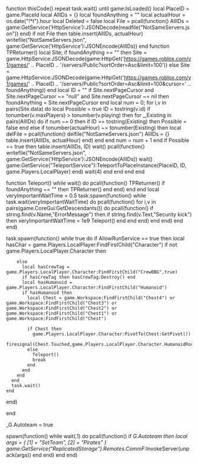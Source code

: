 function thisCode()
  repeat task.wait() until game:IsLoaded()
  local PlaceID = game.PlaceId
  local AllIDs = {}
  local foundAnything = ""
  local actualHour = os.date("!*t").hour
  local Deleted = false
  local File = pcall(function()
    AllIDs = game:GetService('HttpService'):JSONDecode(readfile("NotSameServers.json"))
  end)
  if not File then
    table.insert(AllIDs, actualHour)
    writefile("NotSameServers.json", game:GetService('HttpService'):JSONEncode(AllIDs))
  end
  function TPReturner()
    local Site;
    if foundAnything == "" then
      Site = game.HttpService:JSONDecode(game:HttpGet('https://games.roblox.com/v1/games/' .. PlaceID .. '/servers/Public?sortOrder=Asc&limit=100'))
    else
      Site = game.HttpService:JSONDecode(game:HttpGet('https://games.roblox.com/v1/games/' .. PlaceID .. '/servers/Public?sortOrder=Asc&limit=100&cursor=' .. foundAnything))
    end
    local ID = ""
    if Site.nextPageCursor and Site.nextPageCursor ~= "null" and Site.nextPageCursor ~= nil then
      foundAnything = Site.nextPageCursor
    end
    local num = 0;
    for i,v in pairs(Site.data) do
      local Possible = true
      ID = tostring(v.id)
      if tonumber(v.maxPlayers) > tonumber(v.playing) then
        for _,Existing in pairs(AllIDs) do
          if num ~= 0 then
            if ID == tostring(Existing) then
              Possible = false
            end
          else
            if tonumber(actualHour) ~= tonumber(Existing) then
              local delFile = pcall(function()
                delfile("NotSameServers.json")
                AllIDs = {}
                table.insert(AllIDs, actualHour)
              end)
            end
          end
          num = num + 1
        end
        if Possible == true then
          table.insert(AllIDs, ID)
          wait()
          pcall(function()
            writefile("NotSameServers.json", game:GetService('HttpService'):JSONEncode(AllIDs))
            wait()
            game:GetService("TeleportService"):TeleportToPlaceInstance(PlaceID, ID, game.Players.LocalPlayer)
          end)
          wait(4)
        end
      end
    end
  end
   
  function Teleport()
    while wait() do
      pcall(function()
        TPReturner()
        if foundAnything ~= "" then
          TPReturner()
        end
      end)
    end
  end
  local veryImportantWaitTime = 0.5
  task.spawn(function()
    while task.wait(veryImportantWaitTime) do
      pcall(function()
        for i,v in pairs(game.CoreGui:GetDescendants()) do
          pcall(function()
            if string.find(v.Name,"ErrorMessage") then
              if string.find(v.Text,"Security kick") then
                veryImportantWaitTime = 1e9
                Teleport()
              end
            end
          end)
        end
      end)
    end
  end)


   
  task.spawn(function()
    while true do
      if AllowRunService == true then
        local hasChar = game.Players.LocalPlayer:FindFirstChild("Character")
        if not game.Players.LocalPlayer.Character then
     
        else
          local hasCrewTag = game.Players.LocalPlayer.Character:FindFirstChild("CrewBBG",true)
          if hasCrewTag then hasCrewTag:Destroy() end
          local hasHumanoid = game.Players.LocalPlayer.Character:FindFirstChild("Humanoid")
          if hasHumanoid then
            local Chest = game.Workspace:FindFirstChild("Chest4") or game.Workspace:FindFirstChild("Chest3") or game.Workspace:FindFirstChild("Chest2") or game.Workspace:FindFirstChild("Chest1") or game.Workspace:FindFirstChild("Chest")
             
            if Chest then
              game.Players.LocalPlayer.Character:PivotTo(Chest:GetPivot())
              firesignal(Chest.Touched,game.Players.LocalPlayer.Character.HumanoidRootPart)
            else
              Teleport()
              break
            end
          end 
        end
      end
      task.wait()
    end
  end)

end



_G.Autoteam = true

spawn(function()
while wait(.1) do
  pcall(function()
if _G.Autoteam then
local args = { [1] = "SetTeam", [2] = "Pirates" } game:GetService("ReplicatedStorage").Remotes.CommF_:InvokeServer(unpack(args))
        end
    end)
  end
end)
